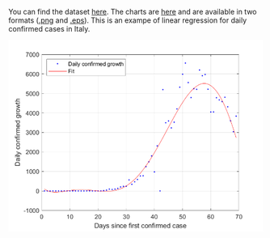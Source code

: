 You can find the dataset [here][1].
The charts are [here][2] and are available in two formats ([.png][3] and [.eps][4]). 
This is an exampe of linear regression for daily confirmed cases in Italy.

![5] 
   
   [1]: https://data.humdata.org/dataset/novel-coronavirus-2019-ncov-cases
   [2]: https://github.com/MatteoOrlandini/COVID19/tree/master/Charts
   [3]: https://github.com/MatteoOrlandini/COVID19/tree/master/Charts/PNG
   [4]: https://github.com/MatteoOrlandini/COVID19/tree/master/Charts/EPS
   [5]: https://raw.githubusercontent.com/MatteoOrlandini/COVID19/master/Charts/PNG/Italy%20daily%20confirmed%20growth.png
